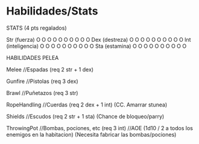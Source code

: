 # Habilidades/Stats

STATS (4 pts regalados)

Str (fuerza) O O O O O O O O O O
Dex (destreza) O O O O O O O O O O
Int (inteligencia) O O O O O O O O O O
Sta (estamina) O O O O O O O O O O




HABILIDADES PELEA

Melee //Espadas (req 2 str + 1 dex)

Gunfire //Pistolas (req 3 dex)

Brawl //Puñetazos (req 3 str)

RopeHandling //Cuerdas (req 2 dex + 1 int) (CC. Amarrar stunea)

Shields //Escudos (req 2 str + 1 sta) (Chance de bloqueo/parry)

ThrowingPot //Bombas, pociones, etc (req 3 int) //AOE (1d10 / 2 a todos los enemigos en la habitacion) (Necesita fabricar las bombas/pociones)